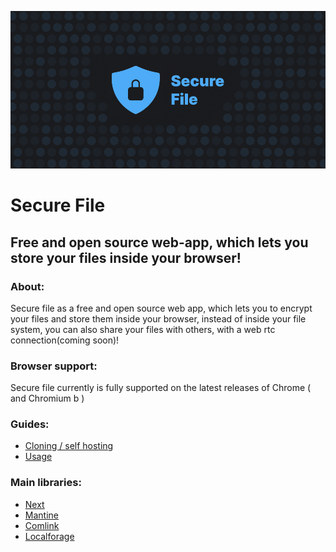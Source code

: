 ![banner-image](./public/banner.png)

# Secure File

## Free and open source web-app, which lets you store your files inside your browser!

### About: 
Secure file as a free and open source web app, which lets you to encrypt your files and store them inside your browser, instead of inside your file system, you can also share your files with others, with a web rtc connection(coming soon)!


### Browser support:
Secure file currently is fully supported on the latest releases of Chrome ( and Chromium b )


### Guides:
- [Cloning / self hosting](/docs/self-hosting.md)
- [Usage](/markdown/guides/users-guide.md)


### Main libraries:
- [Next](https://nextjs.org)
- [Mantine](https://mantine.dev)
- [Comlink](https://www.npmjs.com/package/comlink)
- [Localforage](https://www.npmjs.com/package/localforage)
